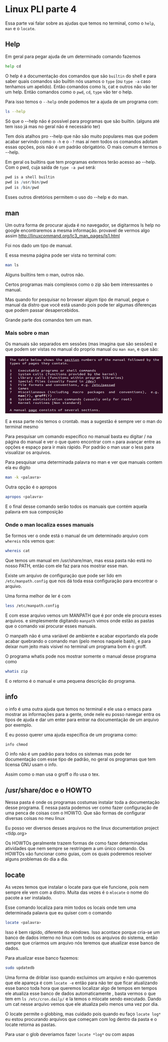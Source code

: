 # Linux PLI parte 4

Essa parte vai falar sobre as ajudas que temos no terminal, como o `help`, `man` e o `locate`.

## Help

Em geral para pegar ajuda de um determinado comando fazemos

```sh
help cd
```

O help é a documentação dos comandos que são `builtin` do shell e para saber quais comandos são builtin nós usamos o `type` (ou `type -a` caso tenhamos um apelido). Então comandos como ls, cat e outros não vão ter um help. Então comandos como o `pwd`, `cd`, `type` vão ter o help.

Para isso temos o `--help` onde podemos ter a ajuda de um programa com:

```sh
ls --help
```

Só que o --help não é possível para programas que são builtin. (alguns até tem isso já mas no geral não é necessário ter)

Tem dois atalhos pro --help que não são muito populares mas que podem acabar servindo como o `-h` e o `-?` mas aí nem todos os comandos adotam essas opções, pois não é um padrão obrigatório. O mais comum é termos o --help.

Em geral os builtins que tem programas externos terão acesso ao --help. Com o pwd, cuja saída de `type -a pwd` será:

```r
pwd is a shell builtin
pwd is /usr/bin/pwd
pwd is /bin/pwd
```

Esses outros diretórios permitem o uso do --help e do man.

## man

Um outra forma de procurar ajuda é no navegador, se digitarmos ls help no google encontraremos a mesma informação. provavel de vermos algo assim <http://linuxcommand.org/lc3_man_pages/ls1.html>

Foi nos dado um tipo de manual.

E essa mesma página pode ser vista no terminal com:

```sh
man ls
```

Alguns builtins tem o man, outros não.

Certos programas mais complexos como o zip são bem interessantes o manual.

Mas quando for pesquisar no browser algum tipo de manual, pegue o manual da distro que você está usando pois pode ter algumas diferenças que podem passar desapercebidos.

Grande parte dos comandos tem um man.

### Mais sobre o man

Os manuais são separados em sessões (mas imagina que são sessões) e que podem ser vistas no manual do proprio manual ou `man man`, e que são:

![Sessões de manuais](img/man.png)

E a essa parte nós temos o crontab. mas a sugestão é sempre ver o man do terminal mesmo

Para pesquisar um comando específico no manual basta eu digitar / na página do manual e ver o que quero encontrar com `n` para avançar entre as opções e espaço para ir mais rápido. Por padrão o man usar o less para visualizar os arquivos.

Para pesquisar uma determinada palavra no man e ver que manuais contem ela eu digito

```sh
man -k <palavra>
```

Outra opção é o apropos

```sh
apropos <palavra>
```

E o final desse comando serão todos os manuais que contém aquela palavra em sua composição

### Onde o man localiza esses manuais

Se formos ver o onde está o manual de um determinado arquivo com `whereis` nós vemos que:

```sh
whereis cat
```

Que temos um manual em /usr/share/man, mas essa pasta não está no nosso PATH, então com ele faz para nos mostrar esse man.

Existe um arquivo de configuração que pode ser lido em `/etc/manpath.config` que nos dá toda essa configuração para encontrar o arquivo.

Uma forma melhor de ler é com

```sh
less /etc/manpath.config
```

E com esse arquivo vemos um MANPATH que é por onde ele procura esses arquivos. e simplesmente digitando `manpath` vimos onde estão as pastas que o comando vai procurar esses manuais.

O manpath não é uma variável de ambiente e acabar exportando ela pode acabar quebrando o comando man (pelo menos naquele bash), e para deixar num jeito mais visivel no terminal um programa bom é o groff.

O programa whatis pode nos mostrar somente o manual desse programa como 

```sh
whatis zip
```

E o retorno é o manual e uma pequena descrição do programa.

## info

o info é uma outra ajuda que temos no terminal e ele usa o emacs para mostrar as informações para a gente, onde nele eu posso navegar entra os tipos de ajuda e dar um enter para entrar na documentação de um arquivo por exemplo.

E eu posso querer uma ajuda específica de um programa como:

```sh
info chmod
```

O info não é um padrão para todos os sistemas mas pode ter documentação com esse tipo de padrão, no geral os programas que tem licensa GNU usam o info.

Assim como o man usa o groff o ifo usa o tex.

## /usr/share/doc e o HOWTO

Nessa pasta é onde os programas costumas instalar toda a documentação desse programa. E nessa pasta podemos ver como fazer configuração de uma penca de coisas com o HOWTO. Que são formas de configurar diversas coisas no meu linux

Eu posso ver diversos desses arquivos no the linux documentation project <tldp.org>

Os HOWTOs geralmente trazem formas de como fazer determinadas atividades que nem sempre se restringem a um único comando. Os HOWTOs vão funcionar como guias, com os quais poderemos resolver alguns problemas do dia a dia.

## locate

As vezes temos que instalar o locate para que ele funcione, pois nem sempre ele vem com a distro. Muita das vezes é o `mlocate` o nome do pacote a ser instalado.

Esse comando localiza para mim todos os locais onde tem uma determinada palavra que eu quiser com o comando

```sh
locate <palavra>
```

Isso é bem rápido, diferente do windows. Isso acontace porque cria-se um banco de dados interno no linux com todos os arquivos do sistema, então sempre que criarmos um arquivo nós teremos que atualizar esse banco de dados.

Para atualizar esse banco fazemos:

```sh
sudo updatedb
```

Uma forma de driblar isso quando excluimos um arquivo e não queremos que ele apareça é com `locate -e` então para não ter que ficar atualizando esse banco toda hora que queremos localizar algo de tempos em tempos ele atualiza esse banco de dados automaticamente , basta vermos o que tem em `ls /etc/cron.daily/` e la temos o mlocate sendo executado. Dando um cat nesse arquivo vemos que ele atualiza pelo menos uma vez por dia.


O locate permite o globbing, mas cuidado pois quando eu faço `locate log*` eu estou procurando arquivos que começam com log dentro da pasta e o locate retorna as pastas.

Para usar o glob deveriamos fazer `locate *log*` ou com aspas
